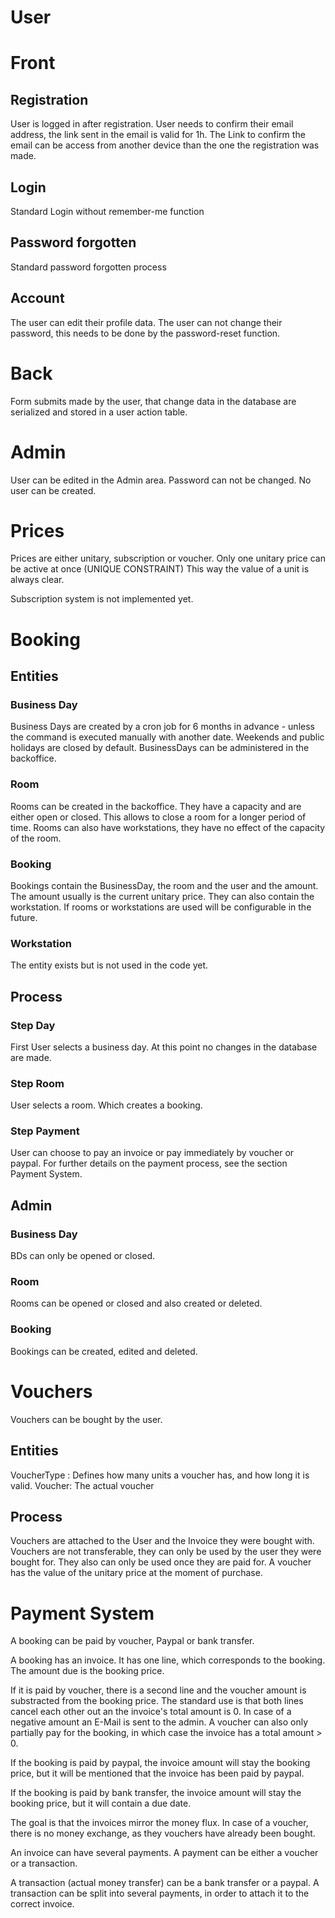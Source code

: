 # User

# Front
## Registration
User is logged in after registration. 
User needs to confirm their email address, the link sent in the email is valid for 1h. 
The Link to confirm the email can be access from another device than the one the registration was made.

## Login
Standard Login without remember-me function

## Password forgotten
Standard password forgotten process

## Account
The user can edit their profile data. 
The user can not change their password, this needs to be done by the password-reset function. 

# Back
Form submits made by the user, that change data in the database are serialized and stored in a user action table. 


# Admin
User can be edited in the Admin area. 
Password can not be changed.
No user can be created. 

# Prices
Prices are either unitary, subscription or voucher.
Only one unitary price can be active at once (UNIQUE CONSTRAINT)
This way the value of a unit is always clear.

Subscription system is not implemented yet.

# Booking
## Entities
### Business Day
Business Days are created by a cron job for 6 months in advance - unless the command is executed manually with another date. 
Weekends and public holidays are closed by default.
BusinessDays can be administered in the backoffice.

### Room
Rooms can be created in the backoffice. They have a capacity and are either open or closed. This allows to close a 
room for a longer period of time.
Rooms can also have workstations, they have no effect of the capacity of the room.

### Booking
Bookings contain the BusinessDay, the room and the user and the amount. The amount usually is the current unitary price. 
They can also contain the workstation.
If rooms or workstations are used will be configurable in the future.

### Workstation
The entity exists but is not used in the code yet. 

## Process
### Step Day
First User selects a business day.
At this point no changes in the database are made. 

### Step Room
User selects a room. Which creates a booking. 

### Step Payment
User can choose to pay an invoice or pay immediately by voucher or paypal.
For further details on the payment process, see the section Payment System. 


## Admin
### Business Day
BDs can only be opened or closed.

### Room
Rooms can be opened or closed and also created or deleted.

### Booking
Bookings can be created, edited and deleted. 


# Vouchers
Vouchers can be bought by the user.

## Entities
VoucherType : Defines how many units a voucher has, and how long it is valid.
Voucher: The actual voucher

## Process
Vouchers are attached to the User and the Invoice they were bought with. 
Vouchers are not transferable, they can only be used by the user they were bought for.
They also can only be used once they are paid for.
A voucher has the value of the unitary price at the moment of purchase.


# Payment System
A booking can be paid by voucher, Paypal or bank transfer.

A booking has an invoice.
It has one line, which corresponds to the booking.
The amount due is the booking price.

If it is paid by voucher, there is a second line and the voucher amount is substracted from the booking price. 
The standard use is that both lines cancel each other out an the invoice's total amount is 0. 
In case of a negative amount an E-Mail is sent to the admin. 
A voucher can also only partially pay for the booking, in which case the invoice has a total amount > 0.

If the booking is paid by paypal, the invoice amount will stay the booking price, but it will be mentioned that
the invoice has been paid by paypal.

If the booking is paid by bank transfer, the invoice amount will stay the booking price,
but it will contain a due date.

The goal is that the invoices mirror the money flux. 
In case of a voucher, there is no money exchange, as they vouchers have already been bought.


An invoice can have several payments.
A payment can be either a voucher or a transaction.

A transaction (actual money transfer) can be a bank transfer or a paypal.
A transaction can be split into several payments, in order to attach it to the correct invoice.



